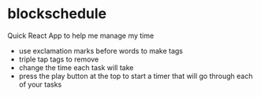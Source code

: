 # blockschedule
Quick React App to help me manage my time

- use exclamation marks before words to make tags
- triple tap tags to remove
- change the time each task will take
- press the play button at the top to start a timer that will go through each of your tasks
